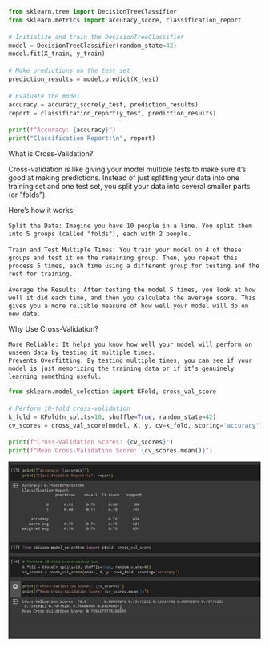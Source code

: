

```py
from sklearn.tree import DecisionTreeClassifier
from sklearn.metrics import accuracy_score, classification_report

# Initialize and train the DecisionTreeClassifier
model = DecisionTreeClassifier(random_state=42)
model.fit(X_train, y_train)

# Make predictions on the test set
prediction_results = model.predict(X_test)

# Evaluate the model
accuracy = accuracy_score(y_test, prediction_results)
report = classification_report(y_test, prediction_results)

print(f"Accuracy: {accuracy}")
print("Classification Report:\n", report)
```

What is Cross-Validation?

Cross-validation is like giving your model multiple tests to make sure it’s good at making predictions. Instead of just splitting your data into one training set and one test set, you split your data into several smaller parts (or "folds").

Here’s how it works:

    Split the Data: Imagine you have 10 people in a line. You split them into 5 groups (called "folds"), each with 2 people.

    Train and Test Multiple Times: You train your model on 4 of these groups and test it on the remaining group. Then, you repeat this process 5 times, each time using a different group for testing and the rest for training.

    Average the Results: After testing the model 5 times, you look at how well it did each time, and then you calculate the average score. This gives you a more reliable measure of how well your model will do on new data.

Why Use Cross-Validation?

    More Reliable: It helps you know how well your model will perform on unseen data by testing it multiple times.
    Prevents Overfitting: By testing multiple times, you can see if your model is just memorizing the training data or if it’s genuinely learning something useful.

    
```py
from sklearn.model_selection import KFold, cross_val_score

# Perform 10-fold cross-validation
k_fold = KFold(n_splits=10, shuffle=True, random_state=42)
cv_scores = cross_val_score(model, X, y, cv=k_fold, scoring='accuracy')

print(f"Cross-Validation Scores: {cv_scores}")
print(f"Mean Cross-Validation Score: {cv_scores.mean()}")
```
    
![image](https://github.com/SBiedre/Team-99/blob/main/image.png?raw=true)
